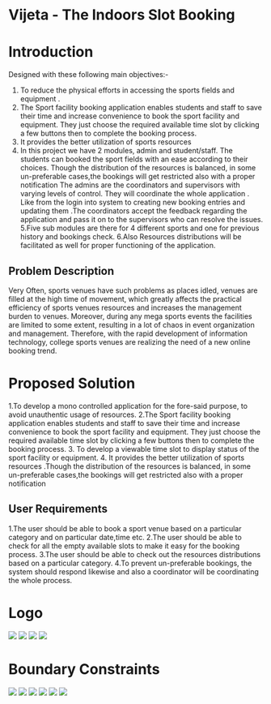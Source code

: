# Vijeta - The Indoors Slot Booking

# Introduction
Designed with these following main objectives:-
1. To reduce the physical efforts in accessing the sports fields and equipment .
2. The Sport facility booking application enables students and staff to save their time
and increase convenience to book the sport facility and equipment. They just choose
the required available time slot by clicking a few buttons then to complete the
booking process.
3. It provides the better utilization of sports resources
4. In this project we have 2 modules, admin and student/staff.
The students can booked the sport fields with an ease according to their choices. Though the
distribution of the resources is balanced, in some un-preferable cases,the bookings will get
restricted also with a proper notification The admins are the coordinators and supervisors with
varying levels of control. They will coordinate the whole application . Like from the login into
system to creating new booking entries and updating them .The coordinators accept the feedback
regarding the application and pass it on to the supervisors who can resolve the issues.
5.Five sub modules are there for 4 different sports and one for previous history and
bookings check.
6.Also Resources distributions will be facilitated as well for proper functioning of
the application.

## Problem Description
Very Often, sports venues have such problems as places idled, venues are filled at the high
time of movement, which greatly affects the practical efficiency of sports venues resources
and increases the management burden to venues.
Moreover, during any mega sports events the facilities are limited to some extent, resulting
in a lot of chaos in event organization and management. Therefore, with the rapid
development of information technology, college sports venues are realizing the need of a
new online booking trend.


# Proposed Solution
1.To develop a mono controlled application for the fore-said purpose, to avoid unauthentic usage of resources. 
2.The Sport facility booking application enables students and staff to save their time and increase convenience to book the sport facility and equipment. They just choose the required available time slot by clicking a few buttons then to complete the booking process.
3. To develop a viewable time slot to display status of the sport facility or equipment.
4. It provides the better utilization of sports resources .Though the distribution of the resources is balanced, in some un-preferable cases,the bookings will get restricted also with a proper notification


##  User Requirements
1.The user should be able to book a sport venue based on a particular category and on particular date,time etc.
2.The user should be able to check for all the empty available slots to make it easy for the booking process.
3.The user should be able to check out the resources distributions based on a particular category.
4.To prevent un-preferable bookings, the system should respond likewise and also a
coordinator will be coordinating the whole process.

# Logo
<img src="https://github.com/5ilenceSeeker/Vijeta---The-Indoors-Slot-Booking/blob/main/img/logo_.png" />
<img src="https://github.com/5ilenceSeeker/Vijeta---The-Indoors-Slot-Booking/blob/main/img/15.png" />
<img src="https://github.com/5ilenceSeeker/Vijeta---The-Indoors-Slot-Booking/blob/main/img/14.png" />
<img src="https://github.com/5ilenceSeeker/Vijeta---The-Indoors-Slot-Booking/blob/main/img/13.png" />

# Boundary Constraints
<img src="https://github.com/5ilenceSeeker/Vijeta---The-Indoors-Slot-Booking/blob/main/img/17.png" />
<img src="https://github.com/5ilenceSeeker/Vijeta---The-Indoors-Slot-Booking/blob/main/img/18.png" />
<img src="https://github.com/5ilenceSeeker/Vijeta---The-Indoors-Slot-Booking/blob/main/img/19.png" />
<img src="https://github.com/5ilenceSeeker/Vijeta---The-Indoors-Slot-Booking/blob/main/img/20.png" />
<img src="https://github.com/5ilenceSeeker/Vijeta---The-Indoors-Slot-Booking/blob/main/img/21.png" />
<img src="https://github.com/5ilenceSeeker/Vijeta---The-Indoors-Slot-Booking/blob/main/img/22.png" />

